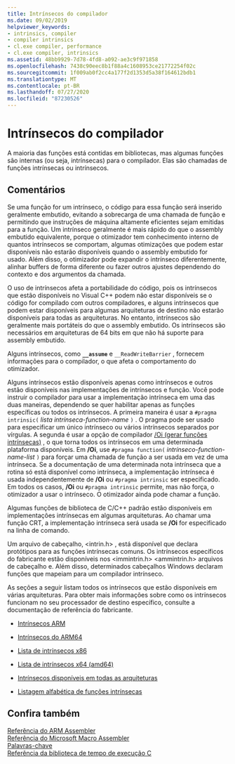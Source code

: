 ```yaml
---
title: Intrínsecos do compilador
ms.date: 09/02/2019
helpviewer_keywords:
- intrinsics, compiler
- compiler intrinsics
- cl.exe compiler, performance
- cl.exe compiler, intrinsics
ms.assetid: 48bb9929-7d78-4fd8-a092-ae3c9f971858
ms.openlocfilehash: 7438c90eec8b1f88a4c1608953ce21772254f02c
ms.sourcegitcommit: 1f009ab0f2cc4a177f2d1353d5a38f164612bdb1
ms.translationtype: MT
ms.contentlocale: pt-BR
ms.lasthandoff: 07/27/2020
ms.locfileid: "87230526"
---
```

# <a name="compiler-intrinsics"></a>Intrínsecos do compilador

A maioria das funções está contidas em bibliotecas, mas algumas funções são internas (ou seja, intrínsecas) para o compilador. Elas são chamadas de funções intrínsecas ou intrínsecos.

## <a name="remarks"></a>Comentários

Se uma função for um intrínseco, o código para essa função será inserido geralmente embutido, evitando a sobrecarga de uma chamada de função e permitindo que instruções de máquina altamente eficientes sejam emitidas para a função. Um intrínseco geralmente é mais rápido do que o assembly embutido equivalente, porque o otimizador tem conhecimento interno de quantos intrínsecos se comportam, algumas otimizações que podem estar disponíveis não estarão disponíveis quando o assembly embutido for usado. Além disso, o otimizador pode expandir o intrínseco diferentemente, alinhar buffers de forma diferente ou fazer outros ajustes dependendo do contexto e dos argumentos da chamada.

O uso de intrínsecos afeta a portabilidade do código, pois os intrínsecos que estão disponíveis no Visual C++ podem não estar disponíveis se o código for compilado com outros compiladores, e alguns intrínsecos que podem estar disponíveis para algumas arquiteturas de destino não estarão disponíveis para todas as arquiteturas. No entanto, intrínsecos são geralmente mais portáteis do que o assembly embutido. Os intrínsecos são necessários em arquiteturas de 64 bits em que não há suporte para assembly embutido.

Alguns intrínsecos, como **`__assume`** e `__ReadWriteBarrier` , fornecem informações para o compilador, o que afeta o comportamento do otimizador.

Alguns intrínsecos estão disponíveis apenas como intrínsecos e outros estão disponíveis nas implementações de intrínsecos e função. Você pode instruir o compilador para usar a implementação intrínseca em uma das duas maneiras, dependendo se quer habilitar apenas as funções específicas ou todos os intrínsecos. A primeira maneira é usar a `#pragma intrinsic(` *lista intrínseca-function-name* `)` . O pragma pode ser usado para especificar um único intrínseco ou vários intrínsecos separados por vírgulas. A segunda é usar a opção de compilador [/Oi (gerar funções intrínsecas)](../build/reference/oi-generate-intrinsic-functions.md) , o que torna todos os intrínsecos em uma determinada plataforma disponíveis. Em **/Oi**, use `#pragma function(` *intrínseco-function-name-list* `)` para forçar uma chamada de função a ser usada em vez de uma intrínseca. Se a documentação de uma determinada nota intrínseca que a rotina só está disponível como intrínseca, a implementação intrínseca é usada independentemente de **/Oi** ou `#pragma intrinsic` ser especificado. Em todos os casos, **/Oi** ou `#pragma intrinsic` permite, mas não força, o otimizador a usar o intrínseco. O otimizador ainda pode chamar a função.

Algumas funções de biblioteca de C/C++ padrão estão disponíveis em implementações intrínsecas em algumas arquiteturas. Ao chamar uma função CRT, a implementação intrínseca será usada se **/Oi** for especificado na linha de comando.

Um arquivo de cabeçalho, \<intrin.h> , está disponível que declara protótipos para as funções intrínsecas comuns. Os intrínsecos específicos do fabricante estão disponíveis nos \<immintrin.h> \<ammintrin.h> arquivos de cabeçalho e. Além disso, determinados cabeçalhos Windows declaram funções que mapeiam para um compilador intrínseco.

As seções a seguir listam todos os intrínsecos que estão disponíveis em várias arquiteturas. Para obter mais informações sobre como os intrínsecos funcionam no seu processador de destino específico, consulte a documentação de referência do fabricante.

- [Intrínsecos ARM](../intrinsics/arm-intrinsics.md)

- [Intrínsecos do ARM64](../intrinsics/arm64-intrinsics.md)

- [Lista de intrínsecos x86](../intrinsics/x86-intrinsics-list.md)

- [Lista de intrínsecos x64 (amd64)](../intrinsics/x64-amd64-intrinsics-list.md)

- [Intrínsecos disponíveis em todas as arquiteturas](../intrinsics/intrinsics-available-on-all-architectures.md)

- [Listagem alfabética de funções intrínsecas](../intrinsics/alphabetical-listing-of-intrinsic-functions.md)

## <a name="see-also"></a>Confira também

[Referência do ARM Assembler](../assembler/arm/arm-assembler-reference.md)<br/>
[Referência do Microsoft Macro Assembler](../assembler/masm/microsoft-macro-assembler-reference.md)<br/>
[Palavras-chave](../cpp/keywords-cpp.md)<br/>
[Referência da biblioteca de tempo de execução C](../c-runtime-library/c-run-time-library-reference.md)
